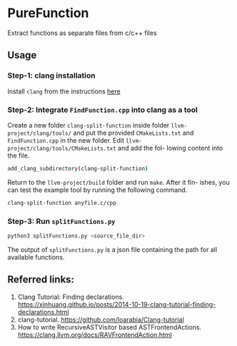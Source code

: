 # PureFunction
Extract functions as separate files from c/c++ files

## Usage

### Step-1: clang installation
Install `clang` from the instructions [here](http://clang.llvm.org/get_started.html)

### Step-2: Integrate `FindFunction.cpp` into clang as a tool
Create a new folder `clang-split-function` inside folder `llvm-project/clang/tools/`
and put the provided `CMakeLists.txt` and `FindFunction.cpp` in the new
folder. Edit `llvm-project/clang/tools/CMakeLists.txt` and add the fol-
lowing content into the file.
```bash
add_clang_subdirectory(clang-split-function)
```

Return to the `llvm-project/build` folder and run `make`. After it fin-
ishes, you can test the example tool by running the following command.
```bash
clang-split-function anyfile.c/cpp
```

### Step-3: Run `splitFunctions.py`
```bash
python3 splitFunctions.py <source_file_dir>
```
The output of `splitFunctions.py` is a json file containing the path for all available functions. 

## Referred links:
1. Clang Tutorial: Finding declarations. https://xinhuang.github.io/posts/2014-10-19-clang-tutorial-finding-declarations.html
2. clang-tutorial. https://github.com/loarabia/Clang-tutorial
3. How to write RecursiveASTVisitor based ASTFrontendActions. https://clang.llvm.org/docs/RAVFrontendAction.html
